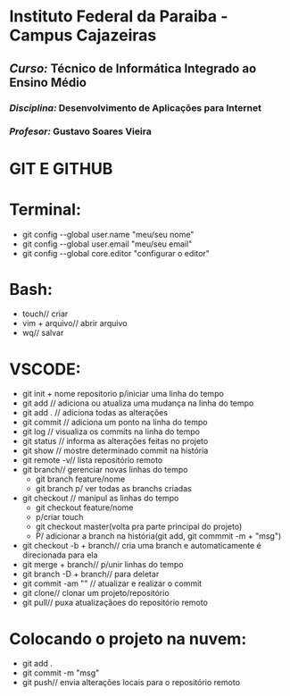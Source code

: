 # Instituto Federal da Paraiba - Campus Cajazeiras
## *Curso:* Técnico de Informática Integrado ao Ensino Médio

### *Disciplina:* Desenvolvimento de Aplicações para Internet

### *Profesor:* Gustavo Soares Vieira

# GIT E GITHUB

# Terminal:
- git config --global user.name "meu/seu nome"
- git config --global user.email "meu/seu email"
- git config --global core.editor "configurar o editor"
# Bash:
- touch// criar 
- vim + arquivo// abrir arquivo
 - wq// salvar

 # VSCODE:

- git init + nome repositorio p/iniciar uma linha do tempo
- git add // adiciona ou atualiza uma mudança na linha do tempo
- git add . // adiciona todas as alterações
- git commit // adiciona um ponto na linha do tempo  
- git log // visualiza os commits na linha do tempo   
- git status // informa as alterações feitas no projeto   
- git show // mostre determinado commit na história
- git remote -v// lista repositório remoto
- git branch// gerenciar novas linhas do tempo 
    - git branch feature/nome
    - git branch  p/ ver todas as branchs criadas
- git checkout // manipul as linhas do tempo 
    - git checkout feature/nome
    - p/criar touch
    - git checkout master(volta pra parte principal do projeto)
    - P/ adicionar a branch na história(git add, git commmit -m + "msg")
- git checkout -b + branch// cria uma branch e automaticamente é direcionada para ela
- git merge + branch//  p/unir linhas do tempo
- git branch -D + branch// para deletar
- git commit -am "" // atualizar e realizar o commit 
- git clone// clonar um projeto/repositório
- git pull// puxa atualizaçãoes do repositório remoto

# Colocando o projeto na nuvem:
- git add . 
- git commit -m "msg"
- git push// envia alterações locais para o repositório remoto
